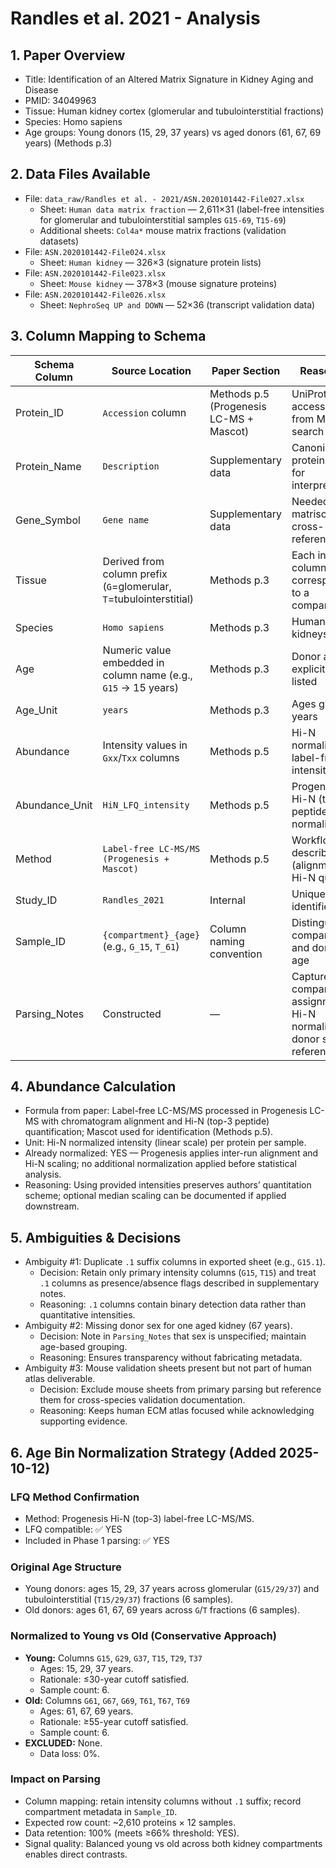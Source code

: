 # Randles et al. 2021 - Analysis

## 1. Paper Overview
- Title: Identification of an Altered Matrix Signature in Kidney Aging and Disease
- PMID: 34049963
- Tissue: Human kidney cortex (glomerular and tubulointerstitial fractions)
- Species: Homo sapiens
- Age groups: Young donors (15, 29, 37 years) vs aged donors (61, 67, 69 years) (Methods p.3)

## 2. Data Files Available
- File: `data_raw/Randles et al. - 2021/ASN.2020101442-File027.xlsx`
  - Sheet: `Human data matrix fraction` — 2,611×31 (label-free intensities for glomerular and tubulointerstitial samples `G15-69`, `T15-69`)
  - Additional sheets: `Col4a*` mouse matrix fractions (validation datasets)
- File: `ASN.2020101442-File024.xlsx`
  - Sheet: `Human kidney` — 326×3 (signature protein lists)
- File: `ASN.2020101442-File023.xlsx`
  - Sheet: `Mouse kidney` — 378×3 (mouse signature proteins)
- File: `ASN.2020101442-File026.xlsx`
  - Sheet: `NephroSeq UP and DOWN` — 52×36 (transcript validation data)

## 3. Column Mapping to Schema
| Schema Column | Source Location | Paper Section | Reasoning |
|---------------|----------------|---------------|-----------|
| Protein_ID | `Accession` column | Methods p.5 (Progenesis LC-MS + Mascot) | UniProt accession from Mascot search |
| Protein_Name | `Description` | Supplementary data | Canonical protein name for interpretability |
| Gene_Symbol | `Gene name` | Supplementary data | Needed for matrisome cross-reference |
| Tissue | Derived from column prefix (`G`=glomerular, `T`=tubulointerstitial) | Methods p.3 | Each intensity column corresponds to a compartment |
| Species | `Homo sapiens` | Methods p.3 | Human donor kidneys |
| Age | Numeric value embedded in column name (e.g., `G15` → 15 years) | Methods p.3 | Donor ages explicitly listed |
| Age_Unit | `years` | Methods p.3 | Ages given in years |
| Abundance | Intensity values in `Gxx`/`Txx` columns | Methods p.5 | Hi-N normalized label-free intensities |
| Abundance_Unit | `HiN_LFQ_intensity` | Methods p.5 | Progenesis Hi-N (top-3 peptide) normalization |
| Method | `Label-free LC-MS/MS (Progenesis + Mascot)` | Methods p.5 | Workflow described (alignment, Hi-N quant) |
| Study_ID | `Randles_2021` | Internal | Unique identifier |
| Sample_ID | `{compartment}_{age}` (e.g., `G_15`, `T_61`) | Column naming convention | Distinguishes compartment and donor age |
| Parsing_Notes | Constructed | — | Capture compartment assignment, Hi-N normalization, donor sex if referenced |

## 4. Abundance Calculation
- Formula from paper: Label-free LC-MS/MS processed in Progenesis LC-MS with chromatogram alignment and Hi-N (top-3 peptide) quantification; Mascot used for identification (Methods p.5).
- Unit: Hi-N normalized intensity (linear scale) per protein per sample.
- Already normalized: YES — Progenesis applies inter-run alignment and Hi-N scaling; no additional normalization applied before statistical analysis.
- Reasoning: Using provided intensities preserves authors’ quantitation scheme; optional median scaling can be documented if applied downstream.

## 5. Ambiguities & Decisions
- Ambiguity #1: Duplicate `.1` suffix columns in exported sheet (e.g., `G15.1`).
  - Decision: Retain only primary intensity columns (`G15`, `T15`) and treat `.1` columns as presence/absence flags described in supplementary notes.
  - Reasoning: `.1` columns contain binary detection data rather than quantitative intensities.
- Ambiguity #2: Missing donor sex for one aged kidney (67 years).
  - Decision: Note in `Parsing_Notes` that sex is unspecified; maintain age-based grouping.
  - Reasoning: Ensures transparency without fabricating metadata.
- Ambiguity #3: Mouse validation sheets present but not part of human atlas deliverable.
  - Decision: Exclude mouse sheets from primary parsing but reference them for cross-species validation documentation.
  - Reasoning: Keeps human ECM atlas focused while acknowledging supporting evidence.

## 6. Age Bin Normalization Strategy (Added 2025-10-12)

### LFQ Method Confirmation
- Method: Progenesis Hi-N (top-3) label-free LC-MS/MS.
- LFQ compatible: ✅ YES
- Included in Phase 1 parsing: ✅ YES

### Original Age Structure
- Young donors: ages 15, 29, 37 years across glomerular (`G15/29/37`) and tubulointerstitial (`T15/29/37`) fractions (6 samples).
- Old donors: ages 61, 67, 69 years across `G`/`T` fractions (6 samples).

### Normalized to Young vs Old (Conservative Approach)
- **Young:** Columns `G15`, `G29`, `G37`, `T15`, `T29`, `T37`
  - Ages: 15, 29, 37 years.
  - Rationale: ≤30-year cutoff satisfied.
  - Sample count: 6.
- **Old:** Columns `G61`, `G67`, `G69`, `T61`, `T67`, `T69`
  - Ages: 61, 67, 69 years.
  - Rationale: ≥55-year cutoff satisfied.
  - Sample count: 6.
- **EXCLUDED:** None.
  - Data loss: 0%.

### Impact on Parsing
- Column mapping: retain intensity columns without `.1` suffix; record compartment metadata in `Sample_ID`.
- Expected row count: ~2,610 proteins × 12 samples.
- Data retention: 100% (meets ≥66% threshold: YES).
- Signal quality: Balanced young vs old across both kidney compartments enables direct contrasts.
